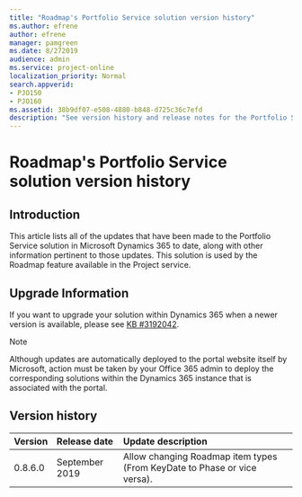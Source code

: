 ```yaml
---
title: "Roadmap's Portfolio Service solution version history"
ms.author: efrene
author: efrene
manager: pamgreen
ms.date: 8/272019
audience: admin
ms.service: project-online
localization_priority: Normal
search.appverid:
- PJO150
- PJO160
ms.assetid: 38b9df07-e508-4880-b848-d725c36c7efd
description: "See version history and release notes for the Portfolio Service solution."
---
```


# Roadmap's Portfolio Service solution version history


  
## Introduction

This article lists all of the updates that have been made to the Portfolio Service solution in Microsoft Dynamics 365 to date, along with other information pertinent to those updates.  This solution is used by the Roadmap feature available in the Project service.

## Upgrade Information
If you want to upgrade your solution within Dynamics 365 when a newer version is available, please see [KB #3192042](https://support.microsoft.com/help/3192042/how-to-upgrade-the-solutions-for-a-microsoft-dynamics-crm-portals-depl). 
>[!Note]
Although updates are automatically deployed to the portal website itself by Microsoft, action must be taken by your Office 365 admin to deploy the corresponding solutions within the Dynamics 365 instance that is associated with the portal. 

## Version history

  
|**Version**|**Release date**|**Update description**|
|:-----|:-----|:-----|
|0.8.6.0  <br/> |September 2019  <br/> |Allow changing Roadmap item types (From KeyDate to Phase or vice versa).  <br/> |


   


